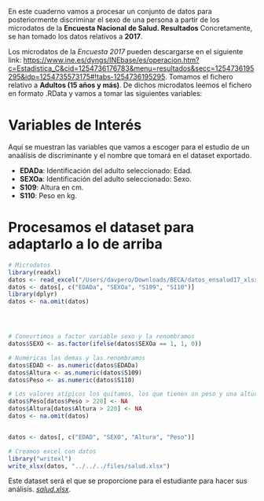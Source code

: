 En este cuaderno vamos a procesar un conjunto de datos para posteriormente discriminar el sexo de una persona a partir de los microdatos de la **Encuesta Nacional de Salud. Resultados** Concretamente, se han tomado los datos relativos a **2017**.

Los microdatos de la *Encuesta 2017* pueden descargarse en el siguiente link: <https://www.ine.es/dyngs/INEbase/es/operacion.htm?c=Estadistica_C&cid=1254736176783&menu=resultados&secc=1254736195295&idp=1254735573175#!tabs-1254736195295>. Tomamos el fichero relativo a **Adultos (15 años y más)**. De dichos microdatos leemos el fichero en formato .RData y vamos a tomar las siguientes variables:

# Variables de Interés

Aquí se muestran las variables que vamos a escoger para el estudio de un anaálisis de discriminante y el nombre que tomará en el dataset exportado.

-   **EDADa**: Identificación del adulto seleccionado: Edad.
-   **SEXOa**: Identificación del adulto seleccionado: Sexo.
-   **S109**: Altura en cm.
-   **S110**: Peso en kg.

# Procesamos el dataset para adaptarlo a lo de arriba

``` r
# Microdatos
library(readxl)
datos <- read_excel("/Users/davpero/Downloads/BECA/datos_ensalud17_xlsx/MICRODAT.CA.xlsx")
datos <- datos[, c("EDADa", "SEXOa", "S109", "S110")]
library(dplyr)
datos <- na.omit(datos)




# Conevrtimos a factor variable sexo y la renombramos
datos$SEXO <- as.factor(ifelse(datos$SEXOa == 1, 1, 0))

# Numéricas las demas y las renombramos
datos$EDAD <- as.numeric(datos$EDADa)
datos$Altura <- as.numeric(datos$S109)
datos$Peso <- as.numeric(datos$S110)

# Los valores atípicos los quitamos, los que tienen un peso y una altura que no tiene sentido
datos$Peso[datos$Peso > 220] <- NA
datos$Altura[datos$Altura > 220] <- NA
datos <- na.omit(datos)


datos <- datos[, c("EDAD", "SEXO", "Altura", "Peso")]

# Creamos excel con datos
library("writexl")
write_xlsx(datos, "../../../files/salud.xlsx")
```

Este dataset será el que se proporcione para el estudiante para hacer sus análisis. [*salud.xlsx*](../../../files/salud.xlsx).

